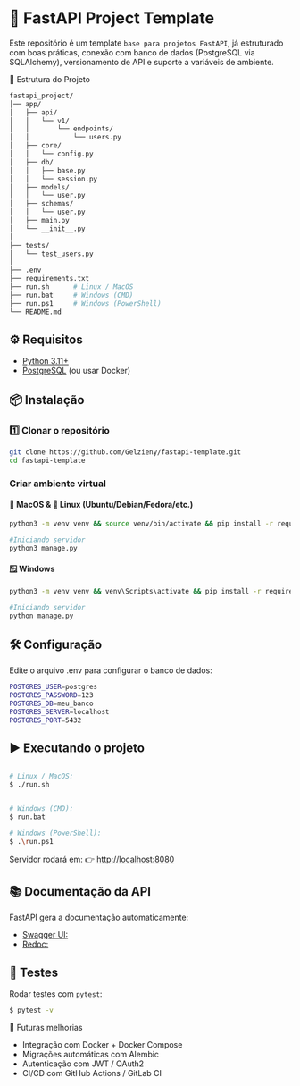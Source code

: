 # 🚀 FastAPI Project Template


Este repositório é um template `base para projetos FastAPI`, já estruturado com boas práticas, conexão com banco de dados (PostgreSQL via SQLAlchemy), versionamento de API e suporte a variáveis de ambiente.


📂 Estrutura do Projeto


````bash
fastapi_project/
│── app/
│   ├── api/
│   │   └── v1/
│   │       └── endpoints/
│   │           └── users.py
│   ├── core/
│   │   └── config.py
│   ├── db/
│   │   ├── base.py
│   │   └── session.py
│   ├── models/
│   │   └── user.py
│   ├── schemas/
│   │   └── user.py
│   ├── main.py
│   └── __init__.py
│
├── tests/
│   └── test_users.py
│
├── .env
├── requirements.txt
├── run.sh      # Linux / MacOS
├── run.bat     # Windows (CMD)
├── run.ps1     # Windows (PowerShell)
└── README.md
````

## ⚙️ Requisitos
- [Python 3.11+](https://www.python.org/downloads/)  
- [PostgreSQL](https://www.postgresql.org/) (ou usar Docker)  


## 📦 Instalação

### 1️⃣ Clonar o repositório
```bash
git clone https://github.com/Gelzieny/fastapi-template.git
cd fastapi-template
```

### Criar ambiente virtual


#### 🍏 MacOS & 🐧 Linux (Ubuntu/Debian/Fedora/etc.)
````bash
python3 -m venv venv && source venv/bin/activate && pip install -r requirements.txt

#Iniciando servidor
python3 manage.py
````

#### 🪟 Windows
````bash
python3 -m venv venv && venv\Scripts\activate && pip install -r requirements.txt

#Iniciando servidor
python manage.py
````

## 🛠️ Configuração

Edite o arquivo .env para configurar o banco de dados:

````bash
POSTGRES_USER=postgres
POSTGRES_PASSWORD=123
POSTGRES_DB=meu_banco
POSTGRES_SERVER=localhost
POSTGRES_PORT=5432
````

## ▶️ Executando o projeto

````bash

# Linux / MacOS:
$ ./run.sh


# Windows (CMD):
$ run.bat

# Windows (PowerShell):
$ .\run.ps1
````
Servidor rodará em:
👉 [http://localhost:8080](http://localhost:8080)  


## 📚 Documentação da API

FastAPI gera a documentação automaticamente:

* [Swagger UI:](http://localhost:8080/docs)
* [Redoc:](http://localhost:8080/redoc)

## 🧪 Testes
Rodar testes com `pytest`:

````bash
$ pytest -v
````

🚀 Futuras melhorias

* Integração com Docker + Docker Compose
* Migrações automáticas com Alembic
* Autenticação com JWT / OAuth2
* CI/CD com GitHub Actions / GitLab CI